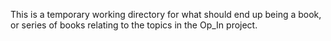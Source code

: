 This is a temporary working directory for what should end up being a book, or series of books relating to the topics in the Op_In project.
